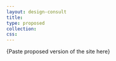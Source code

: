 ```yaml
---
layout: design-consult
title: 
type: proposed
collection: 
css: 
---
```

<!-- markdownlint-disable MD033 -->
{Paste proposed version of the site here}